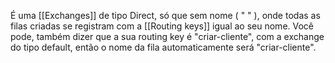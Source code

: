 É uma [[Exchanges]] de tipo Direct, só que sem nome ( " " ), onde todas as filas criadas se registram com a [[Routing keys]] igual ao seu nome. Você pode, também dizer que a sua routing key é "criar-cliente", com a exchange do tipo default, então o nome da fila automaticamente será "criar-cliente".